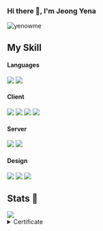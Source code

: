 ### Hi there 👋, I'm Jeong Yena

<img src="https://hits.seeyoufarm.com/api/count/incr/badge.svg?url=https%3A%2F%2Fgithub.com%2FYenowme1212%2Fhit-counter" alt="yenowme" />


## My Skill

#### Languages

<div class="language" width="100">
  <img src="https://img.shields.io/badge/C-00599C?style=for-the-badge&logo=c&logoColor=white" />
  <img src="https://img.shields.io/badge/JavaScript-F7DF1E?style=for-the-badge&logo=javascript&logoColor=black" />
  </div>
<div>
  
#### Client
  
  <div>
  <img src="https://img.shields.io/badge/React-20232A?style=for-the-badge&logo=react&logoColor=61DAFB" />
  <img src="https://img.shields.io/badge/Gatsby-663399?style=for-the-badge&logo=gatsby&logoColor=white" />
  <img src="https://img.shields.io/badge/React_Router-CA4245?style=for-the-badge&logo=react-router&logoColor=white" />
   <img src="https://img.shields.io/badge/styled--components-DB7093?style=for-the-badge&logo=styled-components&logoColor=white" />
</div>
  
#### Server
 
<div>
  <img src="https://img.shields.io/badge/Node.js-43853D?style=for-the-badge&logo=node.js&logoColor=white" />
  <img src="https://img.shields.io/badge/Express.js-404D59?style=for-the-badge" />
  </div>
</div>

#### Design

<div>
  <img src="https://img.shields.io/badge/Figma-F24E1E?style=for-the-badge&logo=figma&logoColor=white" />
  <img src="https://img.shields.io/badge/Adobe%20Illustrator-FF9A00?style=for-the-badge&logo=adobe%20illustrator&logoColor=white" />
  <img src="https://img.shields.io/badge/Sketch-FFB387?style=for-the-badge&logo=sketch&logoColor=black" />
  
</div>


## Stats 🔭

<div>
  
<!--    <img src="https://github-profile-summary-cards.vercel.app/api/cards/profile-details?username=Yenowme&theme=vue" /> -->
   <img src="https://github-readme-stats.vercel.app/api?username=Yenowme&theme=blue-green" />
</div>
  
  
<details>
<summary>Certificate</summary>
<img src="https://42js.vercel.app/api/v1/certificate/js-piscine-beta/yejeong" alt="nkim" width="480px" />
</details>

<div>
